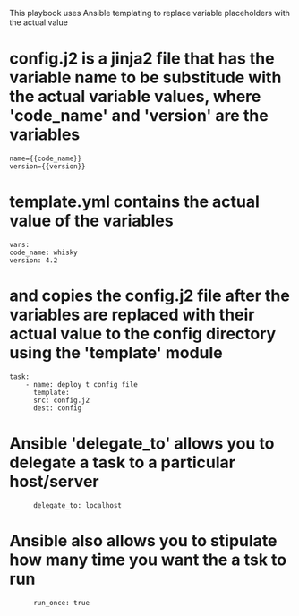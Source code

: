 This playbook uses Ansible templating to replace variable placeholders with the actual value

# config.j2 is a jinja2 file that has the variable name to be substitude with the actual variable values, where 'code_name' and 'version' are the variables

    name={{code_name}}
    version={{version}}

# template.yml contains the actual value of the variables

    vars:
    code_name: whisky
    version: 4.2

# and copies the config.j2 file after the variables are replaced with their actual value to the config directory using the 'template' module

    task:
        - name: deploy t config file
          template:
          src: config.j2
          dest: config

# Ansible 'delegate_to' allows you to delegate a task to a particular host/server

          delegate_to: localhost

# Ansible also allows you to stipulate how many time you want the a tsk to run

          run_once: true
